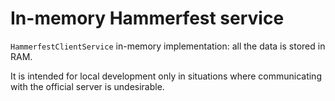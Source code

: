 # In-memory Hammerfest service

`HammerfestClientService` in-memory implementation: all the data is stored in RAM.

It is intended for local development only in situations where communicating with the official server is undesirable.
